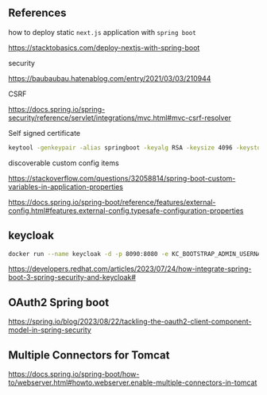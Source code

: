 ## References

how to deploy static `next.js` application with `spring boot`

https://stacktobasics.com/deploy-nextjs-with-spring-boot

security

https://baubaubau.hatenablog.com/entry/2021/03/03/210944

CSRF

https://docs.spring.io/spring-security/reference/servlet/integrations/mvc.html#mvc-csrf-resolver

Self signed certificate

```sh
keytool -genkeypair -alias springboot -keyalg RSA -keysize 4096 -keystore springboot.p12 -validity 3650 -storepass password
```

discoverable custom config items

https://stackoverflow.com/questions/32058814/spring-boot-custom-variables-in-application-properties

https://docs.spring.io/spring-boot/reference/features/external-config.html#features.external-config.typesafe-configuration-properties

## keycloak

```sh
docker run --name keycloak -d -p 8090:8080 -e KC_BOOTSTRAP_ADMIN_USERNAME=admin -e KC_BOOTSTRAP_ADMIN_PASSWORD=admin quay.io/keycloak/keycloak:26.1.2 start-dev
```

https://developers.redhat.com/articles/2023/07/24/how-integrate-spring-boot-3-spring-security-and-keycloak#

## OAuth2 Spring boot

https://spring.io/blog/2023/08/22/tackling-the-oauth2-client-component-model-in-spring-security

## Multiple Connectors for Tomcat

https://docs.spring.io/spring-boot/how-to/webserver.html#howto.webserver.enable-multiple-connectors-in-tomcat

